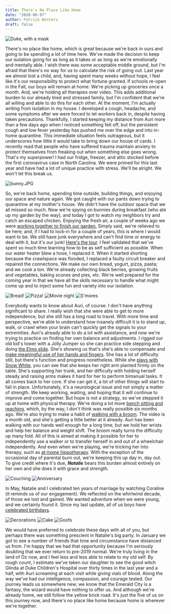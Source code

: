 ```yaml
---
title: There's No Place Like Home
date: "2020-06-07"
author: Patrick Winters
draft: false
---
```


![Duke, with a mask](duke.JPG)

There's no place like home, which is great because we're back in ours and going to be spending a lot of time here. We've made the decision to keep our isolation going for as long as it takes or as long as we're emotionally and mentally able. I wish there was some acceptable middle ground, but I'm afraid that there's no way for us to calculate the risk of going out. Last year we almost lost a child, and, having spent many weeks without hope, I feel like it's our responsibility to protect what fortune granted. If schools re-open in the Fall, our boys will remain at home. We're picking up groceries once a month. And, we're holding all therapies over video. This adds additional burden to our already tired and stressed family, but I'm confident that we're all willing and able to do this for each other. At the moment, I'm actually writing from isolation in my house. I developed a cough, headache, and some symptoms after we were forced to let workers back in, despite having taken precautions. Thankfully, I started keeping my distance from Auri more than a few days ago when I noticed something felt off, but the persistent cough and low fever yesterday has pushed me over the edge and into in-home quarantine. This immediate situation feels outrageous, but it underscores how little it would take to bring down our house of cards. I recently read that people who have suffered trauma maintain anxiety to protect themselves from freaking out when something else goes wrong. That's my superpower! I had our fridge, freezer, and attic stocked before the first coronavirus case in North Carolina. We were primed for this last year and have had a lot of unique practice with stress. We'll be alright. We won't let this break us.

![bunny.JPG](bunny.JPG)

So, we're back home, spending time outside, building things, and enjoying our space and nature again. We got caught with our pants down trying to quarantine at my mother's house. We didn't have the outdoor space that we all missed so much. Now we're spying on bunnies during breakfast (who ate up my garden by the way), and today I got to watch my neighbors try and catch an escaped chicken. Enjoying the fresh air, a couple of weeks ago we were [working together to finish our garden.](https://photos.app.goo.gl/QFScADX7cFHF1bpV7) Simply said, we're relieved to be here; and, if I had to lock-in for a couple of years, this is where I would want to be. We still have junk everywhere and can't find time or energy to deal with it, but it's our junk! [Here's the tour](https://photos.app.goo.gl/MhF2FD7z9Hr1M5X29). I feel validated that we've spent so much time learning how to be as self sufficient as possible. When our water heater blew a hose, I replaced it. When it started shorting because the crawlspace was flooded, I replaced a faulty circuit breaker and repaired the connections. We make our own bread, yogurt, pizza, pasta; and we cook a ton. We're already collecting black berries, growing fruits and vegetables, baking scones and pies, etc. We're well prepared for the coming year in that we have all the skills necessary to handle what might come up and to inject some fun and variety into our isolation.

![Bread!](bread.jpg)
![Pizza!](pizza.jpg)
![Movie night](movie.jpg)
![S'mores](smores.jpg)

Everybody wants to know about Auri, of course. I don't have anything significant to share. I really wish that she were able to get to more independence, but she still has a long road to travel. With more time and perspective, we're able to understand how insanely difficult it is to stand up, walk, or crawl when your brain can't quickly get the signals to your extremities. Auri's already able to do a lot with assistance, and now we're trying to practice on finding her own balance and adjustments. I rigged our old kid's tower with a Jolly Jumper so she can practice side stepping and doing [the Elmo slide](https://photos.app.goo.gl/TtFv2s42cG25fbJo8). She's showing us that's she's able to compensate and [make meaningful use of her hands and fingers](https://photos.app.goo.gl/8SEyVFuApvjknj6z7). She has a lot of difficulty still, but there's function and progress nonetheless. While she [plays with Snow White](https://photos.app.goo.gl/Y9HqHdsrmfxyw8dj8), you can see that she keeps her right arm planted firmly on the table. She's supporting her trunk, and her difficulty with holding herself steady and raising arms makes it hard for her to perform bimanual tasks. It all comes back to her core. If she can get it, a lot of other things will start to fall in place. Unfortunately, it's a neurological issue and not simply a matter of strength. We keep working, waiting, and hoping that it will continue to improve and come together. But hope is not a strategy, so we've stepped it up at home with physical therapy. We're doing a lot more [bench sitting and reaching](https://photos.app.goo.gl/YRxoBNSi6A56cMoX7), which, by the way, I don't think was really possible six months ago. We're also trying to make a habit of [walking with a broom](https://photos.app.goo.gl/g5mT4oE6tUZTf5sG7). The video is a month old, and she's getting a little better at it already. Auri has been walking with our hands well enough for a long time, but we hold her wrists and help her balance and weight shift. The broom really turns the difficulty up many fold. All of this is aimed at making it possible for her to independently use a walker or to transfer herself in and out of a wheelchair independently. And even when we're playing, we're tricking her into therapy, such as [at-home hippotherapy](https://photos.app.goo.gl/Vp54bYX79NfunoES9). With the exception of the occasional day of parental burn out, we're keeping this up day in, day out. To give credit where it's due, __*Natalie*__ bears this burden almost entirely on her own and she does it with grace and strength.

![Couching](couch.jpg)
![Anniversary](anniversary.jpg)

In May, Natalie and I celebrated ten years of marriage by watching Coraline (it reminds us of our engagement). We reflected on the whirlwind decade, of those we lost and gained. We wanted adventure when we were young, and we certainly found it. Since my last update, all of us boys have [celebrated birthdays](https://photos.app.goo.gl/KsaScArfuSA1oDQj9). 


![Decorations](happy_birthday.jpg)
![Cake](birthday_cake.jpg)
![Goofs](goofballs.JPG)

We would have preferred to celebrate these days with all of you, but perhaps there was something prescient in Natalie's big party. In January we got to see a number of friends that time and circumstance have distanced us from. I'm happy that we had that opportunity because I'm seriously doubting that we ever return to pre-2019 normal. We're truly living in the land of Oz now, and I feel less and less able to relate to my old self. By rough count, I estimate we've taken our daughter to see the good witch Glinda at Duke Children's Hospital over thirty times in the last year and a half, with Auri screaming at each visit while giving vials of blood. Along the way we've had our intelligence, compassion, and courage tested. Our journey leads us somewhere new; we know that the Emerald City is a fantasy, the wizard would have nothing to offer us. And although we're already home, we still follow the yellow brick road. It's just the five of us on this journey now, and there's no place like home because home is wherever we're together.